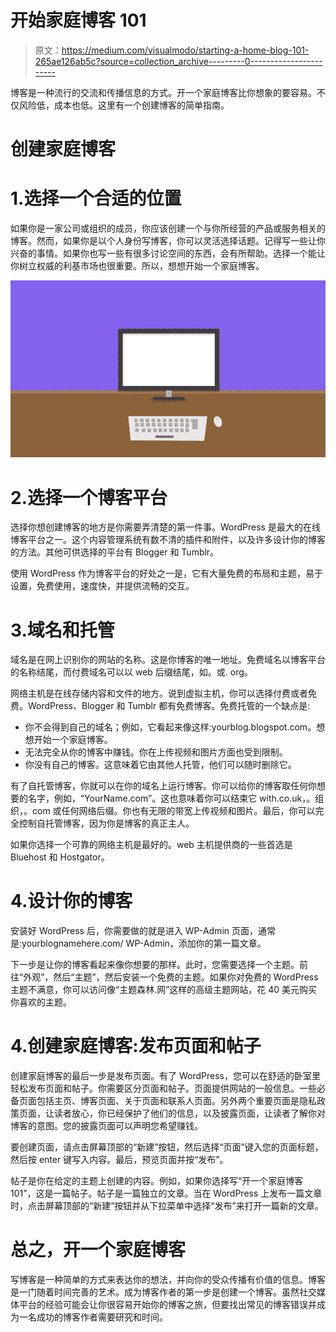 # 开始家庭博客 101

> 原文：<https://medium.com/visualmodo/starting-a-home-blog-101-265ae126ab5c?source=collection_archive---------0----------------------->

博客是一种流行的交流和传播信息的方式。开一个家庭博客比你想象的要容易。不仅风险低，成本也低。这里有一个创建博客的简单指南。

# 创建家庭博客

# 1.选择一个合适的位置

如果你是一家公司或组织的成员，你应该创建一个与你所经营的产品或服务相关的博客。然而，如果你是以个人身份写博客，你可以灵活选择话题。记得写一些让你兴奋的事情。如果你也写一些有很多讨论空间的东西，会有所帮助。选择一个能让你树立权威的利基市场也很重要。所以，想想开始一个家庭博客。

![](img/ce98e9057b889073258eff00fe9d94a5.png)

# 2.选择一个博客平台

选择你想创建博客的地方是你需要弄清楚的第一件事。WordPress 是最大的在线博客平台之一。这个内容管理系统有数不清的插件和附件，以及许多设计你的博客的方法。其他可供选择的平台有 Blogger 和 Tumblr。

使用 WordPress 作为博客平台的好处之一是，它有大量免费的布局和主题，易于设置，免费使用，速度快，并提供流畅的交互。

# 3.域名和托管

域名是在网上识别你的网站的名称。这是你博客的唯一地址。免费域名以博客平台的名称结尾，而付费域名可以以 web 后缀结尾，如。或. org。

网络主机是在线存储内容和文件的地方。说到虚拟主机，你可以选择付费或者免费。WordPress、Blogger 和 Tumblr 都有免费博客。免费托管的一个缺点是:

*   你不会得到自己的域名；例如，它看起来像这样:yourblog.blogspot.com。想想开始一个家庭博客。
*   无法完全从你的博客中赚钱。你在上传视频和图片方面也受到限制。
*   你没有自己的博客。这意味着它由其他人托管，他们可以随时删除它。

有了自托管博客，你就可以在你的域名上运行博客。你可以给你的博客取任何你想要的名字，例如，“YourName.com”。这也意味着你可以结束它 with.co.uk，。组织，。com 或任何网络后缀。你也有无限的带宽上传视频和图片。最后，你可以完全控制自托管博客，因为你是博客的真正主人。

如果你选择一个可靠的网络主机是最好的。web 主机提供商的一些首选是 Bluehost 和 Hostgator。

# 4.设计你的博客

安装好 WordPress 后，你需要做的就是进入 WP-Admin 页面，通常是:yourblognamehere.com/ WP-Admin，添加你的第一篇文章。

下一步是让你的博客看起来像你想要的那样。此时，您需要选择一个主题。前往“外观”，然后“主题”，然后安装一个免费的主题。如果你对免费的 WordPress 主题不满意，你可以访问像“主题森林.网”这样的高级主题网站，花 40 美元购买你喜欢的主题。

# 4.创建家庭博客:发布页面和帖子

创建家庭博客的最后一步是发布页面。有了 WordPress，您可以在舒适的卧室里轻松发布页面和帖子。你需要区分页面和帖子。页面提供网站的一般信息。一些必备页面包括主页、博客页面、关于页面和联系人页面。另外两个重要页面是隐私政策页面，让读者放心，你已经保护了他们的信息，以及披露页面，让读者了解你对博客的意图。您的披露页面可以声明您希望赚钱。

要创建页面，请点击屏幕顶部的“新建”按钮，然后选择“页面”键入您的页面标题，然后按 enter 键写入内容。最后，预览页面并按“发布”。

帖子是你在给定的主题上创建的内容。例如，如果你选择写“开一个家庭博客 101”，这是一篇帖子。帖子是一篇独立的文章。当在 WordPress 上发布一篇文章时，点击屏幕顶部的“新建”按钮并从下拉菜单中选择“发布”来打开一篇新的文章。

# 总之，开一个家庭博客

写博客是一种简单的方式来表达你的想法，并向你的受众传播有价值的信息。博客是一门随着时间完善的艺术。成为博客作者的第一步是创建一个博客。虽然社交媒体平台的经验可能会让你很容易开始你的博客之旅，但要找出常见的博客错误并成为一名成功的博客作者需要研究和时间。